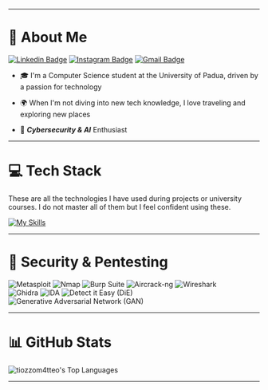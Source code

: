 <hr>

# 👋 About Me

[![Linkedin Badge](https://img.shields.io/badge/-tiozzomatteo-blue?style=flat-square&logo=Linkedin&logoColor=white&link=https://www.linkedin.com/in/matteo-tiozzo-319395286/)](https://www.linkedin.com/in/matteo-tiozzo-319395286/)
[![Instagram Badge](https://img.shields.io/badge/-tiozzo_matteo-purple?style=flat-square&logo=instagram&logoColor=white&link=https://www.instagram.com/tiozzo_matteo/)](https://www.instagram.com/tiozzo_matteo/)
[![Gmail Badge](https://img.shields.io/badge/-matteotiozzo.lavoro@gmail.com-4CAF50?style=flat-square&logo=Gmail&logoColor=white&link=mailto:matteotiozzo.lavoro@gmail.com)](mailto:matteotiozzo.lavoro@gmail.com)



+ 🎓 I'm a Computer Science student at the University of Padua, driven by a passion for technology

+ 🌍 When I'm not diving into new tech knowledge, I love traveling and exploring new places

+ 🤖 _**Cybersecurity & AI**_ Enthusiast 

<hr>

# 💻 Tech Stack
These are all the technologies I have used during projects or university courses. I do not master all of them but I feel confident using these. 


[![My Skills](https://skillicons.dev/icons?i=apple,linux,ubuntu,windows,kali,bash,powershell,py,c,cpp,grafana,php,md,postgres,react,js,html,qt,matlab,neovim,latex,docker,git,github,tensorflow,vscode,visualstudio&perline=18)](https://skillicons.dev)

<hr>

# 🔐 Security & Pentesting

![Metasploit](https://img.shields.io/badge/Metasploit-%231F2937.svg?style=for-the-badge&logo=metasploit&logoColor=white) 
![Nmap](https://img.shields.io/badge/Nmap-%2300395F.svg?style=for-the-badge&logo=nmap&logoColor=white)
![Burp Suite](https://img.shields.io/badge/Burp%20Suite-%23FC4C02.svg?style=for-the-badge&logo=burp-suite&logoColor=white)
![Aircrack-ng](https://img.shields.io/badge/Aircrack--ng-%23F29111.svg?style=for-the-badge&logo=aircrack-ng&logoColor=white)
![Wireshark](https://img.shields.io/badge/Wireshark-%230167A8.svg?style=for-the-badge&logo=wireshark&logoColor=white)<br>
![Ghidra](https://img.shields.io/badge/Ghidra-%23FF2800.svg?style=for-the-badge&logo=ghidra&logoColor=white)
![IDA](https://img.shields.io/badge/IDA-%275C80.svg?style=for-the-badge&logo=IDA&logoColor=white)
![Detect it Easy (DiE)](https://img.shields.io/badge/Detect%20it%20Easy-%23AEA04B.svg?style=for-the-badge&logo=Detect-it-easy&logoColor=white)
![Generative Adversarial Network (GAN)](https://img.shields.io/badge/Generative%20Adversarial%20Network-%239B59B9.svg?style=for-the-badge&logo=gan&logoColor=white)


<hr>

# 📊 GitHub Stats

![tiozzom4tteo's Top Languages](https://github-readme-stats.vercel.app/api/top-langs/?username=tiozzom4tteo&theme=vue&show_icons=true&hide_border=false&layout=compact) 

<hr>

<!-- # GitHub Stats:
![tiozzom4tteo's Stats](https://github-readme-stats.vercel.app/api?username=tiozzom4tteo&theme=vue&show_icons=true&hide_border=false&count_private=true) </br>
![tiozzom4tteo's Streak](https://github-readme-streak-stats.herokuapp.com/?user=tiozzom4tteo&theme=vue&hide_border=false)
-->

